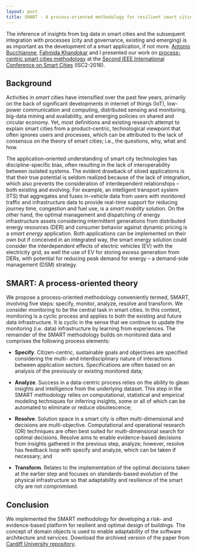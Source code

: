 ```yaml
---
layout: post
title: SMART - A process-oriented methodology for resilient smart cities
---
```


The inference of insights from big data in smart cities and the subsequent integration with processes (city and governance, existing and emerging) is as important as the development of a smart application, if not more. [Antonio Bucchiarone](http://soa.fbk.eu/bucchiarone/), [Fahmida Khandokar](http://www.linkedin.com/in/fahmida-khandokar-26b40834) and I presented our work on [process-centric smart cities methodology](https://www.researchgate.net/publication/305651106_SMART_A_process-oriented_methodology_for_resilient_smart_cities?ev=prf_pub) at the [Second IEEE International Conference on Smart Cities](http://events.unitn.it/en/isc2-2016) (ISC2-2016).

## Background

Activities in _smart_ cities have intensified over the past few years, primarily on the back of significant developments in internet of things (IoT), low-power communication and computing, distributed sensing and monitoring, big-data mining and availability, and emerging policies on shared and circular economy. Yet, most definitions and existing research attempt to explain smart cities from a product–centric, technological viewpoint that often ignores users and processes, which can be attributed to the lack of consensus on the theory of smart cities; i.e., the questions, why, what and how.

The application–oriented understanding of smart city technologies has discipline-specific bias, often resulting in the lack of interoperability between isolated systems. The evident drawback of siloed applications is that their true potential is seldom realized because of the lack of integration, which also prevents the consideration of interdependent relationships – both existing and evolving. For example, an intelligent transport system (ITS) that aggregates and fuses in-vehicle data from users with monitored traffic and infrastructure data to provide real-time support for reducing journey time, congestion and fuel use, is a _smart mobility_ solution. On the other hand, the optimal management and dispatching of energy infrastructure assets considering intermittent generations from distributed energy resources (DER) and consumer behavior against dynamic pricing is a _smart energy_ application. Both applications can be implemented on their own but if conceived in an integrated way, the smart energy solution could consider the interdependent effects of electric vehicles (EV) with the electricity grid, as well the use of EV for storing excess generation from DERs, with potential for reducing peak demand for energy – a demand-side management (DSM) strategy. 

## SMART: A process-oriented theory

We propose a process-oriented methodology conveniently termed, SMART, involving five steps: specify, monitor, analyze, resolve and transform. We consider monitoring to be the central task in smart cities. In this context, monitoring is a cyclic process and applies to both the existing and future data infrastructure. It is cyclic in the sense that we continue to update the monitoring (i.e. data) infrastructure by learning from experiences. The remainder of the SMART methodology builds on monitored data and comprises the following process elements: 

* **Specify**. Citizen-centric, sustainable goals and objectives are specified considering the multi- and interdisciplinary nature of interactions between application sectors. Specifications are often based on an analysis of the previously or existing monitored data;

* **Analyze**. Success in a data-centric process relies on the ability to glean insights and intelligence from the underlying dataset. This step in the SMART methodology relies on computational, statistical and empirical modeling techniques for inferring insights, some or all of which can be automated to eliminate or reduce obsolescence; 

* **Resolve**. Solution space in a smart city is often multi-dimensional and decisions are multi-objective. Computational and operational research (OR) techniques are often best suited for multi-dimensional search for optimal decisions. Resolve aims to enable evidence-based decisions from insights gathered in the previous step, analyze; however, resolve has feedback loop with specify and analyze, which can be taken if necessary; and

* **Transform**. Relates to the implementation of the optimal decisions taken at the earlier step and focuses on standards-based evolution of the physical infrastructure so that adaptability and resilience of the smart city are not compromised. 

## Conclusion

We implemented the SMART methodology for developing a risk- and evidence-based platform for resilient and optimal design of buildings. The concept of domain objects is used to enable adaptability of the software architecture and services. Download the archived version of the paper from [Cardiff University repository](http://bit.ly/2cQ9V76).